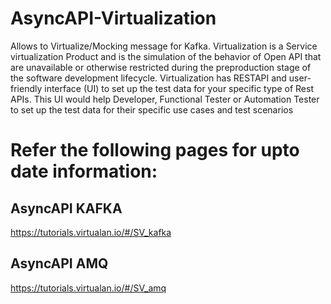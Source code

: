 # AsyncAPI-Virtualization
Allows to Virtualize/Mocking message for Kafka. Virtualization is a Service virtualization Product and is the simulation of the behavior of Open API that are unavailable or otherwise restricted during the preproduction stage of the software development lifecycle. Virtualization has RESTAPI and user-friendly interface (UI) to set up the test data for your specific type of Rest APIs. This UI would help Developer, Functional Tester or Automation Tester to set up the test data for their specific use cases and test scenarios

# Refer the following pages for upto date information:

## AsyncAPI KAFKA
https://tutorials.virtualan.io/#/SV_kafka

## AsyncAPI AMQ
https://tutorials.virtualan.io/#/SV_amq
